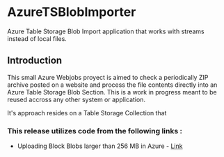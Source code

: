 # AzureTSBlobImporter
Azure Table Storage Blob Import application that works with streams instead of local files. 

## Introduction
This small Azure Webjobs proyect is aimed to check a periodically ZIP archive posted on a website and process the file contents directly into an Azure Table Storage Blob Section. This is a work in progress meant to be reused accross any other system or application.

It's approach resides on a Table Storage Collection that 

### This release utilizes code from the following links :
- Uploading Block Blobs larger than 256 MB in Azure - [Link](https://inside.covve.com/uploading-block-blobs-larger-than-256-mb-in-azure/)
